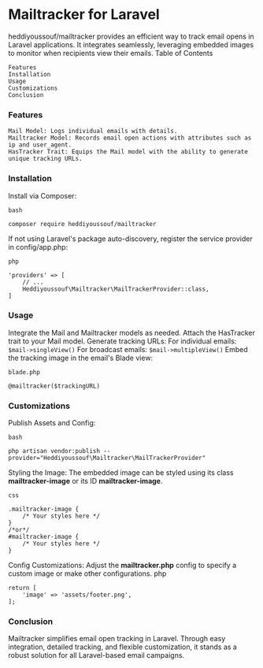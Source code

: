 # Mailtracker for Laravel

heddiyoussouf/mailtracker provides an efficient way to track email opens in Laravel applications. It integrates seamlessly, leveraging embedded images to monitor when recipients view their emails.
Table of Contents

    Features
    Installation
    Usage
    Customizations
    Conclusion

<a name="features"></a>
### Features

    Mail Model: Logs individual emails with details.
    Mailtracker Model: Records email open actions with attributes such as ip and user_agent.
    HasTracker Trait: Equips the Mail model with the ability to generate unique tracking URLs.

<a name="installation"></a>
### Installation

Install via Composer:

    bash

    composer require heddiyoussouf/mailtracker

If not using Laravel's package auto-discovery, register the service provider in config/app.php:

    php

    'providers' => [
        // ...
        Heddiyoussouf\Mailtracker\MailTrackerProvider::class,
    ]

<a name="usage"></a>
### Usage

Integrate the Mail and Mailtracker models as needed.
Attach the HasTracker trait to your Mail model.
Generate tracking URLs:
    For individual emails: `$mail->singleView()`
    For broadcast emails: `$mail->multipleView()`
Embed the tracking image in the email's Blade view:

    blade.php

    @mailtracker($trackingURL)

<a name="customizations"></a>
### Customizations

Publish Assets and Config:

    bash

    php artisan vendor:publish --provider="Heddiyoussouf\Mailtracker\MailTrackerProvider"

Styling the Image: The embedded image can be styled using its class **mailtracker-image** or its ID **mailtracker-image**.


    css
    
    .mailtracker-image {
        /* Your styles here */
    }
    /*or*/
    #mailtracker-image {
        /* Your styles here */
    }

Config Customizations: Adjust the **mailtracker.php** config to specify a custom image or make other configurations.
    php

    return [
        'image' => 'assets/footer.png',
    ];

<a name="conclusion"></a>
### Conclusion

Mailtracker simplifies email open tracking in Laravel. Through easy integration, detailed tracking, and flexible customization, it stands as a robust solution for all Laravel-based email campaigns.
